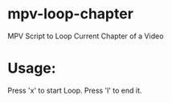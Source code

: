 # mpv-loop-chapter
MPV Script to Loop Current Chapter of a Video

# Usage:

Press 'x' to start Loop.
Press 'l' to end it.
